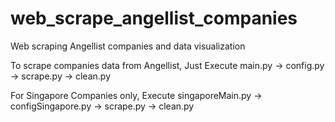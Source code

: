 # web_scrape_angellist_companies
Web scraping Angellist companies and data visualization

To scrape companies data from Angellist, 
Just Execute main.py -> config.py -> scrape.py -> clean.py

For Singapore Companies only,
Execute singaporeMain.py -> configSingapore.py -> scrape.py -> clean.py

